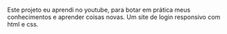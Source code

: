 Este projeto eu aprendi no youtube, para botar em prática meus conhecimentos e aprender coisas novas. Um site de login responsivo com html e css.